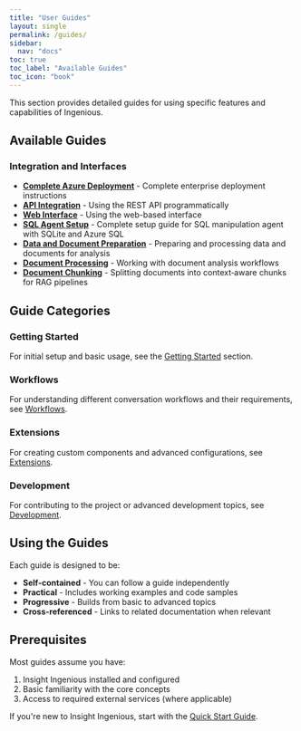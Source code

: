 ```yaml
---
title: "User Guides"
layout: single
permalink: /guides/
sidebar:
  nav: "docs"
toc: true
toc_label: "Available Guides"
toc_icon: "book"
---
```


This section provides detailed guides for using specific features and capabilities of Ingenious.

## Available Guides

### Integration and Interfaces
- **[Complete Azure Deployment](./complete-azure-deployment.md)** - Complete enterprise deployment instructions  
- **[API Integration](./api-integration.md)** - Using the REST API programmatically
- **[Web Interface](./web-interface.md)** - Using the web-based interface
- **[SQL Agent Setup](./sql-agent-setup.md)** - Complete setup guide for SQL manipulation agent with SQLite and Azure SQL
- **[Data and Document Preparation](./data-document-preparation/)** - Preparing and processing data and documents for analysis
- **[Document Processing](./document-processing/)** - Working with document analysis workflows
- **[Document Chunking](./document-chunking/)** - Splitting documents into context‑aware chunks for RAG pipelines

## Guide Categories

### Getting Started
For initial setup and basic usage, see the [Getting Started](../getting-started/README.md) section.

### Workflows
For understanding different conversation workflows and their requirements, see [Workflows](../workflows/README.md).

### Extensions
For creating custom components and advanced configurations, see [Extensions](../extensions/README.md).

### Development
For contributing to the project or advanced development topics, see [Development](../development/README.md).

## Using the Guides

Each guide is designed to be:
- **Self-contained** - You can follow a guide independently
- **Practical** - Includes working examples and code samples
- **Progressive** - Builds from basic to advanced topics
- **Cross-referenced** - Links to related documentation when relevant

## Prerequisites

Most guides assume you have:
1. Insight Ingenious installed and configured
2. Basic familiarity with the core concepts
3. Access to required external services (where applicable)

If you're new to Insight Ingenious, start with the [Quick Start Guide](../getting-started/README.md).
